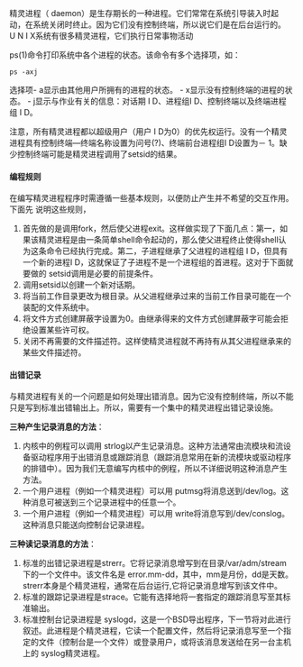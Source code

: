精灵进程（ daemon）是生存期长的一种进程。它们常常在系统引导装入时起动，在系统关闭时终止。因为它们没有控制终端，所以说它们是在后台运行的。 U N I X系统有很多精灵进程，它们执行日常事物活动

ps(1)命令打印系统中各个进程的状态。该命令有多个选择项，如：

```
ps -axj
```

选择项- a显示由其他用户所拥有的进程的状态。 - x显示没有控制终端的进程的状态。 - j显示与作业有关的信息：对话期 I D、进程组I D、控制终端以及终端进程组 I D。

注意，所有精灵进程都以超级用户（用户 I D为0）的优先权运行。没有一个精灵进程具有控制终端—终端名称设置为问号(?)、终端前台进程组I D设置为－ 1。缺少控制终端可能是精灵进程调用了setsid的结果。

#### 编程规则

在编写精灵进程程序时需遵循一些基本规则，以便防止产生并不希望的交互作用。下面先
说明这些规则，

1. 首先做的是调用fork，然后使父进程exit。这样做实现了下面几点：第一，如果该精灵进程是由一条简单shell命令起动的，那么使父进程终止使得shell认为这条命令已经执行完成。第二，子进程继承了父进程的进程组 I D，但具有一个新的进程I D，这就保证了子进程不是一个进程组的首进程。这对于下面就要做的 setsid调用是必要的前提条件。
2.  调用setsid以创建一个新对话期。
3. 将当前工作目录更改为根目录。从父进程继承过来的当前工作目录可能在一个装配的文件系统中。
4. 将文件方式创建屏蔽字设置为0。由继承得来的文件方式创建屏蔽字可能会拒绝设置某些许可权。
5. 关闭不再需要的文件描述符。这样使精灵进程就不再持有从其父进程继承来的某些文件描述符。

#### 出错记录

与精灵进程有关的一个问题是如何处理出错消息。因为它没有控制终端，所以不能只是写到标准出错输出上。所以，需要有一个集中的精灵进程出错记录设施。

**三种产生记录消息的方法**：

1.  内核中的例程可以调用 strlog以产生记录消息。这种方法通常由流模块和流设备驱动程序用于出错消息或跟踪消息（跟踪消息常用在新的流模块或驱动程序的排错中）。因为我们无意编写内核中的例程，所以不详细说明这种消息产生方法。
2.  一个用户进程（例如一个精灵进程）可以用 putmsg将消息送到/dev/log。这种消息可被送到三个记录进程中的任意一个。
3.  一个用户进程（例如一个精灵进程）可以用 write将消息写到/dev/conslog。这种消息只能送向控制台记录进程。

**三种读记录消息的方法**：

1. 标准的出错记录进程是strerr。它将记录消息增写到在目录/var/adm/stream下的一个文件中。该文件名是 error.mm-dd，其中，mm是月份，dd是天数。strerr本身是个精灵进程，通常在后台运行,它将记录消息增写到该文件中。
2. 标准的跟踪记录进程是strace。它能有选择地将一套指定的跟踪消息写至其标准输出。
3. 标准控制台记录进程是 syslogd，这是一个BSD导出程序，下一节将对此进行叙述。此进程是个精灵进程，它读一个配置文件，然后将记录消息写至一个指定的文件（控制台是一个文件）或登录用户，或将该消息发送给在另一台主机上的 syslog精灵进程。

